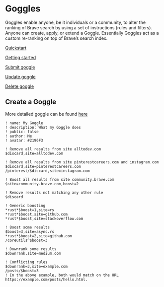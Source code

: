 # Goggles

Goggles enable anyone, be it individuals or a community, to alter the ranking of Brave search by using a set of instructions (rules and filters). Anyone can create, apply, or extend a Goggle. Essentially Goggles act as a custom re-ranking on top of Brave’s search index.

[Quickstart](https://github.com/brave/goggles-quickstart)

[Getting started](https://github.com/brave/goggles-quickstart/blob/main/getting-started.md)

[Submit goggle](https://search.brave.com/goggles/create)

[Update goggle](https://github.com/brave/goggles-quickstart/blob/main/getting-started.md#updating-a-goggle)

[Delete goggle](https://github.com/brave/goggles-quickstart/blob/main/getting-started.md#deleting-a-goggle)

## Create a Goggle

More detailed goggle can be found [here](https://github.com/brave/goggles-quickstart/blob/main/goggles/quickstart.goggle)

```text
! name: My Goggle
! description: What my Goggle does
! public: false
! author: Me
! avatar: #2196F3

! Remove all results from site alltodev.com
$discard,site=alltodev.com

! Remove all results from site pinterestcareers.com and instagram.com
$discard,site=pinterestcareers.com
/pinterest/$discard,site=instagram.com

! Boost all results from site community.brave.com
$site=community.brave.com,boost=2

! Remove results not matching any other rule
$discard

! Generic boosting
*rust*$boost=1,site=rs
*rust*$boost,site=github.com
*rust*$boost,site=stackoverflow.com

! Boost some results
$boost=3,site=async.rs
*rust*$boost=2,site=github.com
/coreutils^$boost=3

! Downrank some results
$downrank,site=medium.com

! Conflicting rules
$downrank=3,site=example.com
/posts/$boost=3
! In the above example, both would match on the URL https://example.com/posts/hello.html.
```
